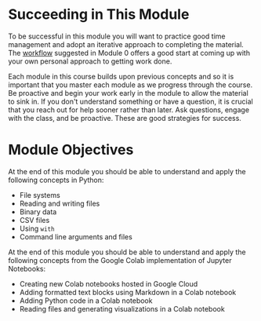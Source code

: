 # Succeeding in This Module

To be successful in this module you will want to practice good time management
and adopt an iterative approach to completing the material. The
[workflow](../m0/structure.md) suggested in Module 0 offers a good start at
coming up with your own personal approach to getting work done. 

Each module in this course builds upon previous concepts and so it is important
that you master each module as we progress through the course.  Be proactive and
begin your work early in the module to allow the material to sink in. If you
don't understand something or have a question, it is crucial that you reach out
for help sooner rather than later. Ask questions, engage with the class, and be
proactive. These are good strategies for success.

# Module Objectives

At the end of this module you should be able to understand and apply the
following concepts in Python:

- File systems
- Reading and writing files 
- Binary data
- CSV files 
- Using `with` 
- Command line arguments and files 

At the end of this module you should be able to understand and apply the
following concepts from the Google Colab implementation of Jupyter Notebooks:

- Creating new Colab notebooks hosted in Google Cloud
- Adding formatted text blocks using Markdown in a Colab notebook
- Adding Python code in a Colab notebook
- Reading files and generating visualizations in a Colab notebook

